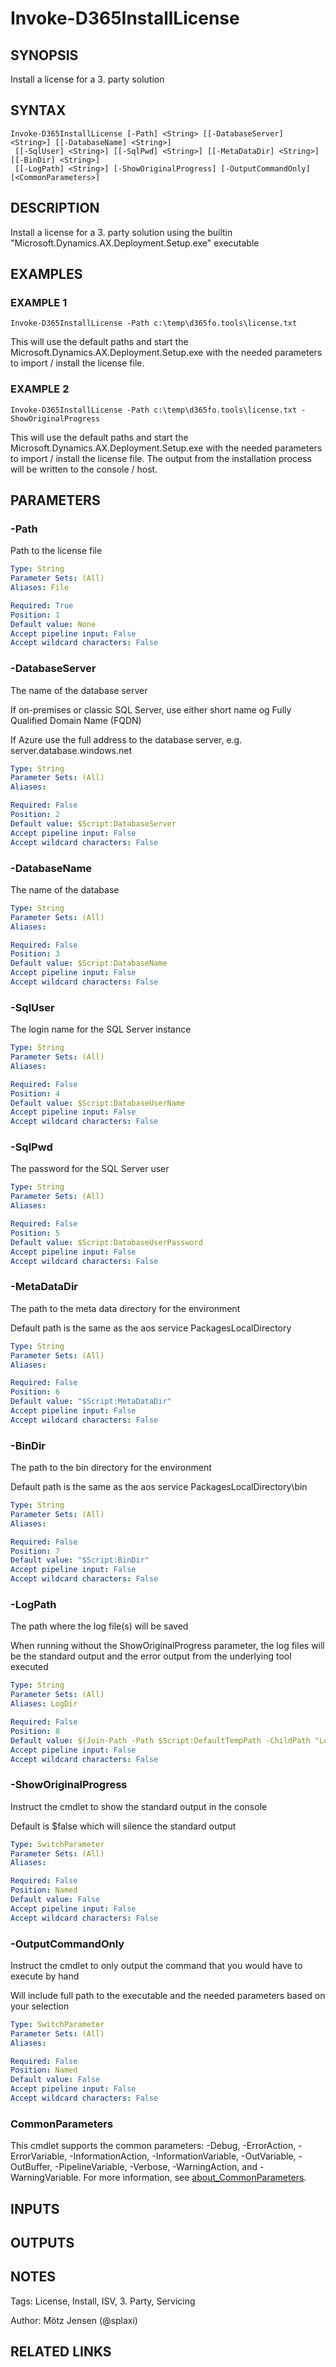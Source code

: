 ﻿---
external help file: d365fo.tools-help.xml
Module Name: d365fo.tools
online version:
schema: 2.0.0
---

# Invoke-D365InstallLicense

## SYNOPSIS
Install a license for a 3.
party solution

## SYNTAX

```
Invoke-D365InstallLicense [-Path] <String> [[-DatabaseServer] <String>] [[-DatabaseName] <String>]
 [[-SqlUser] <String>] [[-SqlPwd] <String>] [[-MetaDataDir] <String>] [[-BinDir] <String>]
 [[-LogPath] <String>] [-ShowOriginalProgress] [-OutputCommandOnly] [<CommonParameters>]
```

## DESCRIPTION
Install a license for a 3.
party solution using the builtin "Microsoft.Dynamics.AX.Deployment.Setup.exe" executable

## EXAMPLES

### EXAMPLE 1
```
Invoke-D365InstallLicense -Path c:\temp\d365fo.tools\license.txt
```

This will use the default paths and start the Microsoft.Dynamics.AX.Deployment.Setup.exe with the needed parameters to import / install the license file.

### EXAMPLE 2
```
Invoke-D365InstallLicense -Path c:\temp\d365fo.tools\license.txt -ShowOriginalProgress
```

This will use the default paths and start the Microsoft.Dynamics.AX.Deployment.Setup.exe with the needed parameters to import / install the license file.
The output from the installation process will be written to the console / host.

## PARAMETERS

### -Path
Path to the license file

```yaml
Type: String
Parameter Sets: (All)
Aliases: File

Required: True
Position: 1
Default value: None
Accept pipeline input: False
Accept wildcard characters: False
```

### -DatabaseServer
The name of the database server

If on-premises or classic SQL Server, use either short name og Fully Qualified Domain Name (FQDN)

If Azure use the full address to the database server, e.g.
server.database.windows.net

```yaml
Type: String
Parameter Sets: (All)
Aliases:

Required: False
Position: 2
Default value: $Script:DatabaseServer
Accept pipeline input: False
Accept wildcard characters: False
```

### -DatabaseName
The name of the database

```yaml
Type: String
Parameter Sets: (All)
Aliases:

Required: False
Position: 3
Default value: $Script:DatabaseName
Accept pipeline input: False
Accept wildcard characters: False
```

### -SqlUser
The login name for the SQL Server instance

```yaml
Type: String
Parameter Sets: (All)
Aliases:

Required: False
Position: 4
Default value: $Script:DatabaseUserName
Accept pipeline input: False
Accept wildcard characters: False
```

### -SqlPwd
The password for the SQL Server user

```yaml
Type: String
Parameter Sets: (All)
Aliases:

Required: False
Position: 5
Default value: $Script:DatabaseUserPassword
Accept pipeline input: False
Accept wildcard characters: False
```

### -MetaDataDir
The path to the meta data directory for the environment

Default path is the same as the aos service PackagesLocalDirectory

```yaml
Type: String
Parameter Sets: (All)
Aliases:

Required: False
Position: 6
Default value: "$Script:MetaDataDir"
Accept pipeline input: False
Accept wildcard characters: False
```

### -BinDir
The path to the bin directory for the environment

Default path is the same as the aos service PackagesLocalDirectory\bin

```yaml
Type: String
Parameter Sets: (All)
Aliases:

Required: False
Position: 7
Default value: "$Script:BinDir"
Accept pipeline input: False
Accept wildcard characters: False
```

### -LogPath
The path where the log file(s) will be saved

When running without the ShowOriginalProgress parameter, the log files will be the standard output and the error output from the underlying tool executed

```yaml
Type: String
Parameter Sets: (All)
Aliases: LogDir

Required: False
Position: 8
Default value: $(Join-Path -Path $Script:DefaultTempPath -ChildPath "Logs\InstallLicense")
Accept pipeline input: False
Accept wildcard characters: False
```

### -ShowOriginalProgress
Instruct the cmdlet to show the standard output in the console

Default is $false which will silence the standard output

```yaml
Type: SwitchParameter
Parameter Sets: (All)
Aliases:

Required: False
Position: Named
Default value: False
Accept pipeline input: False
Accept wildcard characters: False
```

### -OutputCommandOnly
Instruct the cmdlet to only output the command that you would have to execute by hand

Will include full path to the executable and the needed parameters based on your selection

```yaml
Type: SwitchParameter
Parameter Sets: (All)
Aliases:

Required: False
Position: Named
Default value: False
Accept pipeline input: False
Accept wildcard characters: False
```

### CommonParameters
This cmdlet supports the common parameters: -Debug, -ErrorAction, -ErrorVariable, -InformationAction, -InformationVariable, -OutVariable, -OutBuffer, -PipelineVariable, -Verbose, -WarningAction, and -WarningVariable. For more information, see [about_CommonParameters](http://go.microsoft.com/fwlink/?LinkID=113216).

## INPUTS

## OUTPUTS

## NOTES
Tags: License, Install, ISV, 3.
Party, Servicing

Author: Mötz Jensen (@splaxi)

## RELATED LINKS
